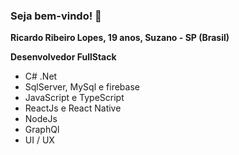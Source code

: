 ### Seja bem-vindo! 👋

**Ricardo Ribeiro Lopes, 19 anos, Suzano - SP (Brasil)**

**Desenvolvedor FullStack**

- C# .Net
- SqlServer, MySql e firebase
- JavaScript e TypeScript
- ReactJs e React Native
- NodeJs
- GraphQl
- UI / UX

<!--
**RicardoRibeiro21/RicardoRibeiro21** is a ✨ _special_ ✨ repository because its `README.md` (this file) appears on your GitHub profile.

Here are some ideas to get you started:

- 🔭 I’m currently working on ...
- 🌱 I’m currently learning ...
- 👯 I’m looking to collaborate on ...
- 🤔 I’m looking for help with ...
- 💬 Ask me about ...
- 📫 How to reach me: ...
- 😄 Pronouns: ...
- ⚡ Fun fact: ...
-->
